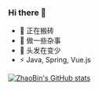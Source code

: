 ### Hi there 👋

 - 🔭 正在搬砖
 - 👯 做一些杂事
 - 🤔 头发在变少
 - ⚡ Java, Spring, Vue.js

[![ZhaoBin's GitHub stats](https://github-readme-stats-fuckdoctors.vercel.app/api?username=FuckDoctors&count_private=true&include_all_commits=true)](https://github.com/FuckDoctors/FuckDoctors)

<!-- 
<table style="border: none;">
  <tbody>
    <tr style="border: none;">
      <td style="border: none;">
        <ul>
          <li>🔭 正在搬砖</li>
          <li>👯 做一些杂事</li>
          <li>🤔 头发在变少</li>
          <li>⚡ 了解Java, Spring, JavaScript, Vue.js</li>
        </ul>
      </td>
      <td>
        <img src="https://github-readme-stats-fuckdoctors.vercel.app/api?username=FuckDoctors&count_private=true" alt="Github stats"/>
      </td>
    </tr>
  </tbody>
</table>
 -->

<!--
**FuckDoctors/FuckDoctors** is a ✨ _special_ ✨ repository because its `README.md` (this file) appears on your GitHub profile.

Here are some ideas to get you started:

- 🔭 I’m currently working on ...
- 🌱 I’m currently learning ...
- 👯 I’m looking to collaborate on ...
- 🤔 I’m looking for help with ...
- 💬 Ask me about ...
- 📫 How to reach me: ...
- 😄 Pronouns: ...
- ⚡ Fun fact: ...
-->
